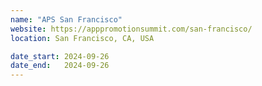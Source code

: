 ```yaml
---
name: "APS San Francisco"
website: https://apppromotionsummit.com/san-francisco/
location: San Francisco, CA, USA

date_start: 2024-09-26
date_end:   2024-09-26
---
```

